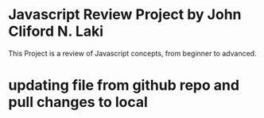 # Javascript Review Project by John Cliford N. Laki
This Project is a review of Javascript concepts, from beginner to advanced.
# updating file from github repo and pull changes to local